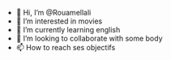 - 👋 Hi, I’m @Rouamellali
- 👀 I’m interested in movies
- 🌱 I’m currently learning english
- 💞️ I’m looking to collaborate with some body
- 📫 How to reach ses objectifs

<!---
Rouamellali/Rouamellali is a ✨ special ✨ repository because its `README.md` (this file) appears on your GitHub profile.
You can click the Preview link to take a look at your changes.
--->
